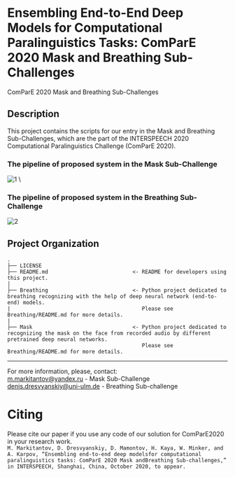 # Ensembling End-to-End Deep Models for Computational Paralinguistics Tasks: ComParE 2020 Mask and Breathing Sub-Challenges
ComParE 2020 Mask and Breathing Sub-Challenges

## Description
This project contains the scripts for our entry in the Mask and Breathing Sub-Challenges, which are the part of the INTERSPEECH 2020 Computational Paralinguistics Challenge (ComParE 2020).
### The pipeline of proposed system in the Mask Sub-Challenge
![1](https://user-images.githubusercontent.com/23567819/96177480-3cecdb80-0f2e-11eb-9da6-45c5b2c4ba6e.jpg) \
### The pipeline of proposed system in the Breathing Sub-Challenge
![2](https://user-images.githubusercontent.com/23567819/96177590-6148b800-0f2e-11eb-8736-5b34d6c43d2e.jpg)

Project Organization
------------
    .
    ├── LICENSE
    ├── README.md                           <- README for developers using this project.
    │
    ├── Breathing                           <- Python project dedicated to breathing recognizing with the help of deep neural network (end-to-end) models. 
    |                                          Please see Breathing/README.md for more details.
    |
    ├── Mask                                <- Python project dedicated to recognizing the mask on the face from recorded audio by different pretrained deep neural networks.
                                               Please see Breathing/README.md for more details.
   
--------



For more information, please, contact: \
m.markitantov@yandex.ru - Mask Sub-Challenge\
denis.dresvyanskiy@uni-ulm.de - Breathing Sub-challenge 

# Citing
Please cite our paper if you use any code of our solution for ComParE2020 in your research work. \
```M. Markitantov, D. Dresvyanskiy, D. Mamontov, H. Kaya, W. Minker, and A. Karpov, “Ensembling end-to-end deep modelsfor computational paralinguistics tasks: ComParE 2020 Mask andBreathing Sub-challenges,” in INTERSPEECH, Shanghai, China, October 2020, to appear.```
